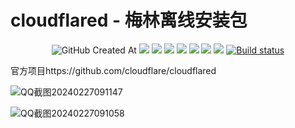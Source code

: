 # cloudflared - 梅林离线安装包
<p align="center">
  <img alt="GitHub Created At" src="https://img.shields.io/github/created-at/lmq8267/cloudflared-merlin?logo=github&label=%E5%88%9B%E5%BB%BA%E6%97%A5%E6%9C%9F">
<a href="https://hits.seeyoufarm.com"><img src="https://hits.seeyoufarm.com/api/count/incr/badge.svg?url=https%3A%2F%2Fgithub.com%2Flmq8267%2Fcloudflared-merlin&count_bg=%2395C10D&title_bg=%23555555&icon=github.svg&icon_color=%238DC409&title=%E8%AE%BF%E9%97%AE%E6%95%B0&edge_flat=false"/></a>
<a href="https://github.com/lmq8267/cloudflared-merlin/releases"><img src="https://img.shields.io/github/downloads/lmq8267/cloudflared-merlin/total?logo=github&label=%E4%B8%8B%E8%BD%BD%E9%87%8F"></a>
<a href="https://github.com/lmq8267/cloudflared-merlin/graphs/contributors"><img src="https://img.shields.io/github/contributors-anon/lmq8267/cloudflared-merlin?logo=github&label=%E8%B4%A1%E7%8C%AE%E8%80%85"></a>
<a href="https://github.com/lmq8267/cloudflared-merlin/releases/"><img src="https://img.shields.io/github/release/lmq8267/cloudflared-merlin?logo=github&label=%E6%9C%80%E6%96%B0%E7%89%88%E6%9C%AC"></a>
<a href="https://github.com/lmq8267/cloudflared-merlin/issues"><img src="https://img.shields.io/github/issues-raw/lmq8267/cloudflared-merlin?logo=github&label=%E9%97%AE%E9%A2%98"></a>
<a href="https://github.com/lmq8267/cloudflared-merlin/discussions"><img src="https://img.shields.io/github/discussions/lmq8267/cloudflared-merlin?logo=github&label=%E8%AE%A8%E8%AE%BA"></a>
<a href="GitHub repo size"><img src="https://img.shields.io/github/repo-size/lmq8267/cloudflared-merlin?logo=github&label=%E4%BB%93%E5%BA%93%E5%A4%A7%E5%B0%8F"></a>
<a href="https://github.com/lmq8267/cloudflared-merlin/actions?query=workflow%3ABuild"><img src="https://img.shields.io/github/actions/workflow/status/lmq8267/cloudflared-merlin/打包.yml?branch=main&logo=github&label=%E6%9E%84%E5%BB%BA%E7%8A%B6%E6%80%81" alt="Build status"></a>
</p>

官方项目https://github.com/cloudflare/cloudflared

![QQ截图20240227091147](https://github.com/lmq8267/cloudflared-Merlin/assets/119713693/f8dd0c18-d3ff-44c5-982d-ebaab5e7fc8a)

![QQ截图20240227091058](https://github.com/lmq8267/cloudflared-Merlin/assets/119713693/3807e810-eae7-407f-8c15-01ae6e9590cd)
